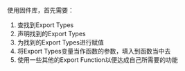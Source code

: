 使用固件库，首先需要：
1. 查找到Export Types
2. 声明找到的Export Types
3. 为找到的Export Types进行赋值
4. 将Export Types变量当作函数的参数，填入到函数当中去
5. 使用一些其他的Export Function以便达成自己所需要的功能

